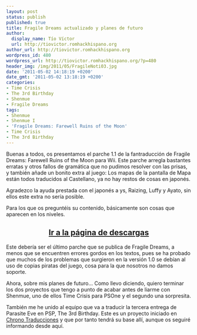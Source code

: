 ```yaml
---
layout: post
status: publish
published: true
title: Fragile Dreams actualizado y planes de futuro
author:
  display_name: Tío Víctor
  url: http://tiovictor.romhackhispano.org
author_url: http://tiovictor.romhackhispano.org
wordpress_id: 480
wordpress_url: http://tiovictor.romhackhispano.org/?p=480
header_img: /img/2011/05/FragileNoti03.jpg
date: '2011-05-02 14:18:19 +0200'
date_gmt: '2011-05-02 13:18:19 +0200'
categories:
- Time Crisis
- The 3rd Birthday
- Shenmue
- Fragile Dreams
tags:
- Shenmue
- Shenmue I
- 'Fragile Dreams: Farewell Ruins of the Moon'
- Time Crisis
- The 3rd Birthday
---
```

Buenas a todos, os presentamos el parche 1.1 de la fantraducción de 
Fragile Dreams: Farewell Ruins of the Moon para Wii. Este parche arregla 
bastantes erratas y otros fallos de gramática que no pudimos resolver con 
las prisas, y también añade un bonito extra al juego: Los mapas de la 
pantalla de Mapa están todos traducidos al Castellano, ya no hay restos de 
cosas en japonés.

Agradezco la ayuda prestada con el japonés a ys, Raizing, Luffy y Ayato, 
sin ellos este extra no sería posible.

Para los que os preguntéis su contenido, básicamente son cosas que aparecen 
en los niveles.

<h2 style="text-align: center;"><strong><a href="http://tiovictor.romhackhispano.org/fragile-dreams-farewell-ruins-of-the-moon/">Ir a la página de descargas</a></strong></h2>

Este debería ser el último parche que se publica de Fragile Dreams, a menos 
que se encuentren errores gordos en los textos, pues se ha probado que muchos 
de los problemas que surgieron en la versión 1.0 se debían al uso de copias 
piratas del juego, cosa para la que nosotros no damos soporte.

Ahora, sobre mis planes de futuro... Como llevo diciendo, quiero terminar los 
dos proyectos que tengo a punto de acabar antes de liarme con Shenmue, uno de 
ellos Time Crisis para PSOne y el segundo una sorpresita.

También me he unido al equipo que va a traducir la tercera entrega de Parasite 
Eve en PSP, The 3rd Birthday. Este es un proyecto iniciado en [Chrono Traducciones](http://chronocrossesp.esforos.com/) 
y que por tanto tendrá su base allí, aunque os seguiré informando desde aquí.
